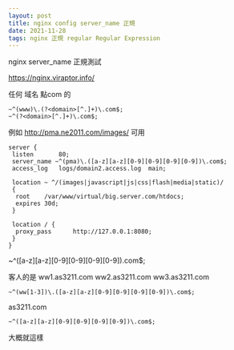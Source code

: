 ```yaml
---
layout: post
title: nginx config server_name 正規
date: 2021-11-28
tags: nginx 正規 regular Regular Expression
---
```


nginx server_name 正規測試

https://nginx.viraptor.info/

任何 域名 點com 的
```
~^(www)\.(?<domain>[^.]+)\.com$;
~^(?<domain>[^.]+)\.com$;
```

例如 http://pma.ne2011.com/images/ 可用
```
server {
 listen       80;
 server_name ~^(pma)\.([a-z][a-z][0-9][0-9][0-9][0-9])\.com$;
 access_log   logs/domain2.access.log  main;
 
 location ~ ^/(images|javascript|js|css|flash|media|static)/
 {
  root    /var/www/virtual/big.server.com/htdocs;
  expires 30d;
 }

 location / {
  proxy_pass      http://127.0.0.1:8080;
 }
}
```

~^([a-z][a-z][0-9][0-9][0-9][0-9])\.com$;


客人的是 ww1.as3211.com ww2.as3211.com ww3.as3211.com
```
~^(ww[1-3])\.([a-z][a-z][0-9][0-9][0-9][0-9])\.com$;
```

as3211.com
```
~^([a-z][a-z][0-9][0-9][0-9][0-9])\.com$;
```

大概就這樣
